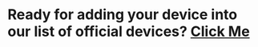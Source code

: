 # Ready for adding your device into our list of official devices? [Click Me](https://t.me/euclidoschat)
